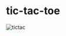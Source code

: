# tic-tac-toe

![tictac](https://github.com/thatkhay/tic-tac-toe/assets/117424081/984cbcde-166c-441e-9617-e9e3cd4f658b)
